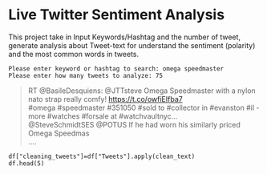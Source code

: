 # Live Twitter Sentiment Analysis

This project take in Input Keywords/Hashtag and the number of tweet, generate analysis about Tweet-text for understand the sentiment (polarity) and the most common words in tweets.

```
Please enter keyword or hashtag to search: omega speedmaster
Please enter how many tweets to analyze: 75
```
>RT @BasileDesquiens: @JTTsteve Omega Speedmaster with a nylon nato strap really comfy! https://t.co/owfiEIfba7 <br>
#omega #speedmaster #351050 #sold to #collector in #evanston #il - more #watches #forsale at #watchvaultnyc...<br> 
@SteveSchmidtSES @POTUS If he had worn his similarly priced Omega Speedmas<br>....

```
df["cleaning_tweets"]=df["Tweets"].apply(clean_text)
df.head(5)
```
